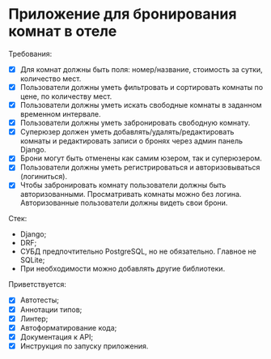 # Приложение для бронирования комнат в отеле
Требования:
- [x] Для комнат должны быть поля: номер/название, стоимость за сутки, количество
мест.
- [x] Пользователи должны уметь фильтровать и сортировать комнаты по цене, по
количеству мест.
- [x] Пользователи должны уметь искать свободные комнаты в заданном временном
интервале.
- [x] Пользователи должны уметь забронировать свободную комнату.
- [x] Суперюзер должен уметь добавлять/удалять/редактировать комнаты и
редактировать записи о бронях через админ панель Django.
- [x] Брони могут быть отменены как самим юзером, так и суперюзером.
- [x] Пользователи должны уметь регистрироваться и авторизовываться (логиниться).
- [x] Чтобы забронировать комнату пользователи должны быть авторизованными.
Просматривать комнаты можно без логина. Авторизованные пользователи должны
видеть свои брони.

Стек:
* Django;
* DRF;
* СУБД предпочтительно PostgreSQL, но не обязательно. Главное не SQLite;
* При необходимости можно добавлять другие библиотеки.

Приветствуется:
- [x] Автотесты;
- [x] Аннотации типов;
- [x] Линтер;
- [x] Автоформатирование кода;
- [x] Документация к API;
- [x] Инструкция по запуску приложения.
